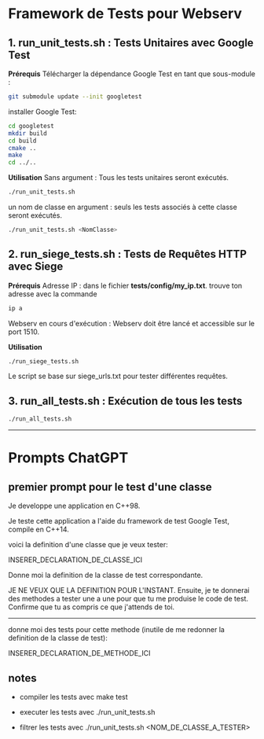 # Framework de Tests pour Webserv

## 1. run_unit_tests.sh : Tests Unitaires avec Google Test

**Prérequis**
Télécharger la dépendance Google Test en tant que sous-module :
```bash
git submodule update --init googletest
```
installer Google Test:
```bash
cd googletest
mkdir build
cd build
cmake ..
make
cd ../..
```
**Utilisation**
Sans argument : Tous les tests unitaires seront exécutés.
```bash
./run_unit_tests.sh
```
un nom de classe en argument : seuls les tests associés à cette classe seront exécutés.
```bash
./run_unit_tests.sh <NomClasse>
```

## 2. run_siege_tests.sh : Tests de Requêtes HTTP avec Siege

**Prérequis**
Adresse IP : dans le fichier **tests/config/my_ip.txt**.
trouve ton adresse avec la commande
```bash
ip a
```
Webserv en cours d'exécution :
Webserv doit être lancé et accessible sur le port 1510.

**Utilisation**
```bash
./run_siege_tests.sh
```
Le script se base sur siege_urls.txt pour tester différentes requêtes.

## 3. run_all_tests.sh : Exécution de tous les tests
```bash
./run_all_tests.sh
```

----

# Prompts ChatGPT

## premier prompt pour le test d'une classe

Je developpe une application en C++98.

Je teste cette application a l'aide du framework de test Google Test, compile en C++14.

voici la definition d'une classe que je veux tester:

INSERER_DECLARATION_DE_CLASSE_ICI

Donne moi la definition de la classe de test correspondante.

JE NE VEUX QUE LA DEFINITION POUR L'INSTANT. Ensuite, je te donnerai des methodes a tester une a une pour que tu me produise le code de test. Confirme que tu as compris ce que j'attends de toi.


---

donne moi des tests pour cette methode (inutile de me redonner la definition de la classe de test):

INSERER_DECLARATION_DE_METHODE_ICI

## notes

- compiler les tests avec make test

- executer les tests avec ./run_unit_tests.sh

- filtrer les tests avec ./run_unit_tests.sh <NOM_DE_CLASSE_A_TESTER>